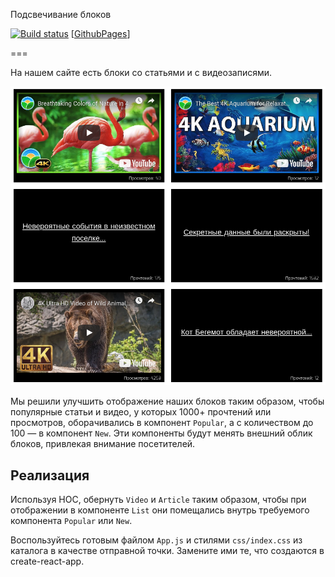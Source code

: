 Подсвечивание блоков

[![Build status](https://ci.appveyor.com/api/projects/status/5rv77gopgygol9m4?svg=true)](https://ci.appveyor.com/project/ZoomZoom2/ra-hoc-highlight) [[GithubPages](https://zoomzoom2.github.io/RA-Hoc-highlight)]

===

На нашем сайте есть блоки со статьями и с видеозаписями. 

![Highlight](./assets/highlight.png)

Мы решили улучшить отображение наших блоков таким образом, чтобы популярные статьи и видео, у которых 1000+ прочтений или просмотров,
оборачивались в компонент `Popular`, а с количеством до 100 — в компонент `New`. Эти компоненты будут менять внешний облик блоков, привлекая внимание посетителей.

## Реализация

Используя HOC, обернуть `Video` и `Article` таким образом, чтобы при отображении в компоненте `List` они помещались внутрь требуемого компонента `Popular` или `New`.

Воспользуйтесь готовым файлом `App.js` и стилями `css/index.css` из каталога в качестве отправной точки. Замените ими те, что создаются в create-react-app.
